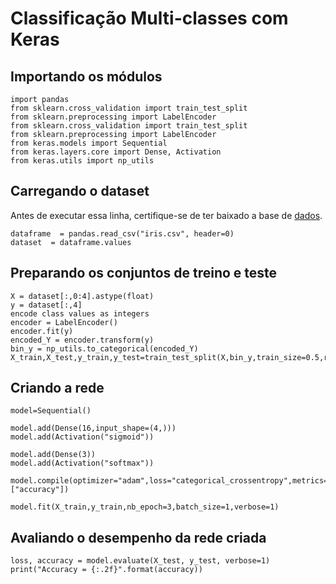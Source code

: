 ﻿Classificação Multi-classes com Keras
===================
Importando os módulos 
-------------

    import pandas
    from sklearn.cross_validation import train_test_split
	from sklearn.preprocessing import LabelEncoder
	from sklearn.cross_validation import train_test_split
	from sklearn.preprocessing import LabelEncoder
	from keras.models import Sequential
	from keras.layers.core import Dense, Activation
	from keras.utils import np_utils
	



 Carregando o dataset
-------------
Antes de executar essa linha, certifique-se de ter baixado a base de [dados](iris.csv).

	dataframe  = pandas.read_csv("iris.csv", header=0)
	dataset  = dataframe.values


Preparando os conjuntos de treino e teste
-------------
	
	X = dataset[:,0:4].astype(float)
	y = dataset[:,4]
	encode class values as integers
	encoder = LabelEncoder()
	encoder.fit(y)
	encoded_Y = encoder.transform(y)
	bin_y = np_utils.to_categorical(encoded_Y)
	X_train,X_test,y_train,y_test=train_test_split(X,bin_y,train_size=0.5,random_state=1)


Criando a rede
-------------

	model=Sequential()
	
	model.add(Dense(16,input_shape=(4,)))
	model.add(Activation("sigmoid"))
	
	model.add(Dense(3))
	model.add(Activation("softmax"))
	
	model.compile(optimizer="adam",loss="categorical_crossentropy",metrics=["accuracy"])
	
	model.fit(X_train,y_train,nb_epoch=3,batch_size=1,verbose=1)

Avaliando o desempenho da rede criada
-----------------------

	loss, accuracy = model.evaluate(X_test, y_test, verbose=1)
	print("Accuracy = {:.2f}".format(accuracy))

 
